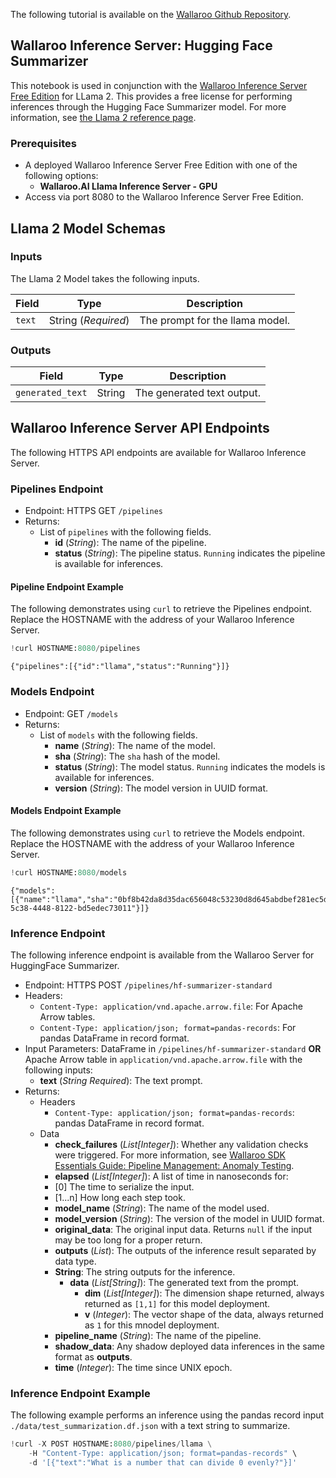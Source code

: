 The following tutorial is available on the [Wallaroo Github Repository](https://github.com/WallarooLabs/Wallaroo_Tutorials/blob/20231004-wallaroo-inference-server/wallaroo-inference-server-tutorials/wallaroo-inference-server-hf-summarizer).

## Wallaroo Inference Server:  Hugging Face Summarizer

This notebook is used in conjunction with the [Wallaroo Inference Server Free Edition](https://docs.wallaroo.ai/wallaroo-inferencing-server/) for LLama 2.  This provides a free license for performing inferences through the Hugging Face Summarizer model.  For more information, see [the Llama 2 reference page](https://ai.meta.com/llama/).

### Prerequisites

* A deployed Wallaroo Inference Server Free Edition with one of the following options:
  * **Wallaroo.AI Llama Inference Server - GPU**
* Access via port 8080 to the Wallaroo Inference Server Free Edition.

## Llama 2 Model Schemas

### Inputs

The Llama 2 Model takes the following inputs.

| Field | Type | Description |
|---|---|---|
| `text` | String (*Required*) | The prompt for the llama model. |

### Outputs

| Field | Type | Description |
|---|---|---|
| `generated_text` | String | The generated text output. |

## Wallaroo Inference Server API Endpoints

The following HTTPS API endpoints are available for Wallaroo Inference Server.

### Pipelines Endpoint

* Endpoint: HTTPS GET `/pipelines`
* Returns:
  * List of `pipelines` with the following fields.
    * **id** (*String*): The name of the pipeline.
    * **status** (*String*): The pipeline status.  `Running` indicates the pipeline is available for inferences.

#### Pipeline Endpoint Example

The following demonstrates using `curl` to retrieve the Pipelines endpoint.  Replace the HOSTNAME with the address of your Wallaroo Inference Server.

```python
!curl HOSTNAME:8080/pipelines
```

    {"pipelines":[{"id":"llama","status":"Running"}]}

### Models Endpoint

* Endpoint: GET `/models`
* Returns:
  * List of `models` with the following fields.
    * **name** (*String*):  The name of the model.
    * **sha** (*String*):  The `sha` hash of the model.
    * **status** (*String*):  The model status.  `Running` indicates the models is available for inferences.
    * **version** (*String*): The model version in UUID format.

#### Models Endpoint Example

The following demonstrates using `curl` to retrieve the Models endpoint.  Replace the HOSTNAME with the address of your Wallaroo Inference Server.

```python
!curl HOSTNAME:8080/models
```

    {"models":[{"name":"llama","sha":"0bf8b42da8d35dac656048c53230d8d645abdbef281ec5d230fd80aef18aec95","status":"Running","version":"5291a743-5c38-4448-8122-bd5edec73011"}]}

### Inference Endpoint

The following inference endpoint is available from the Wallaroo Server for HuggingFace Summarizer.

* Endpoint: HTTPS POST `/pipelines/hf-summarizer-standard`
* Headers:
  * `Content-Type: application/vnd.apache.arrow.file`: For Apache Arrow tables.
  * `Content-Type: application/json; format=pandas-records`: For pandas DataFrame in record format.
* Input Parameters: DataFrame in `/pipelines/hf-summarizer-standard` **OR** Apache Arrow table in `application/vnd.apache.arrow.file` with the following inputs:
  * **text** (*String* *Required*): The text prompt.
* Returns:
  * Headers
    * `Content-Type: application/json; format=pandas-records`: pandas DataFrame in record format.
  * Data
    * **check_failures** (*List[Integer]*): Whether any validation checks were triggered.  For more information, see [Wallaroo SDK Essentials Guide: Pipeline Management: Anomaly Testing](https://docs.wallaroo.ai/wallaroo-developer-guides/wallaroo-sdk-guides/wallaroo-sdk-essentials-guide/wallaroo-sdk-essentials-pipelines/wallaroo-sdk-essentials-pipeline/#anomaly-testing).
    * **elapsed** (*List[Integer]*): A list of time in nanoseconds for:
    * [0] The time to serialize the input.
    * [1...n] How long each step took.
    * **model_name** (*String*): The name of the model used.
    * **model_version** (*String*): The version of the model in UUID format.
    * **original_data**: The original input data.  Returns `null` if the input may be too long for a proper return.
    * **outputs** (*List*): The outputs of the inference result separated by data type.
    * **String**: The string outputs for the inference.
      * **data** (*List[String]*): The generated text from the prompt.
        * **dim** (*List[Integer]*): The dimension shape returned, always returned as `[1,1]` for this model deployment.
        * **v** (*Integer*): The vector shape of the data, always returned as `1` for this mnodel deployment.
    * **pipeline_name**  (*String*): The name of the pipeline.
    * **shadow_data**: Any shadow deployed data inferences in the same format as **outputs**.
    * **time** (*Integer*): The time since UNIX epoch.

### Inference Endpoint Example

The following example performs an inference using the pandas record input `./data/test_summarization.df.json` with a text string to summarize.

```python
!curl -X POST HOSTNAME:8080/pipelines/llama \
    -H "Content-Type: application/json; format=pandas-records" \
    -d '[{"text":"What is a number that can divide 0 evenly?"}]'
```
